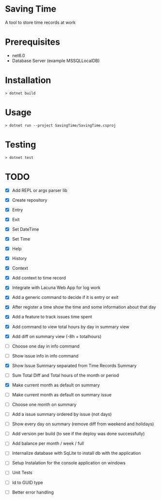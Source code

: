 # Saving Time

A tool to store time records at work

# Prerequisites
- net6.0
- Database Server (example MSSQLLocalDB)

# Installation
```
> dotnet build
```

# Usage
```
> dotnet run --project SavingTime/SavingTime.csproj
```

# Testing
```
> dotnet test
```

# TODO
- [x] Add REPL or args parser lib
- [x] Create repository
- [x] Entry
- [x] Exit
- [x] Set DateTime
- [x] Set Time
- [x] Help
- [x] History
- [x] Context
- [x] Add context to time record
- [x] Integrate with Lacuna Web App for log work
- [x] Add a generic command to decide if it is entry or exit
- [x] After register a time show the time and some information about that day
- [x] Add a feature to track issues time spent
- [x] Add command to view total hours by day in summary view
- [x] Add diff on summary view (-8h + totalhours)
- [ ] Choose one day in info command
- [ ] Show issue info in info command
- [x] Show Issue Summary separated from Time Records Summary
- [ ] Sum Total Diff and Total hours of the month or period
- [x] Make current month as default on summary
- [ ] Make current month as default on summary issue
- [ ] Choose one month on summary 
- [ ] Add a issue summary ordered by issue (not days)
- [ ] Show every day on summary (remove diff from weekend and holidays)

- [ ] Add version per build (to see if the deploy was done successfully)
- [ ] Add balance per month / week / full

- [ ] Internalize database with SqLite to install db with the application
- [ ] Setup Instalation for the console application on windows
- [ ] Unit Tests
- [ ] Id to GUID type
- [ ] Better error handling
